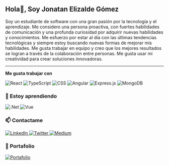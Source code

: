 ## Hola👋, Soy Jonatan Elizalde Gómez

Soy un estudiante de software con una gran pasión por la tecnología y el aprendizaje. Me considero una persona proactiva, con fuertes habilidades de comunicación y una profunda curiosidad por adquirir nuevas habilidades y conocimientos. Me esfuerzo por estar al día con las últimas tendencias tecnológicas y siempre estoy buscando nuevas formas de mejorar mis habilidades. Me gusta trabajar en equipo y creo que los mejores resultados se logran a través de la colaboración entre personas. Me gusta usar mi creatividad para crear soluciones innovadoras.

---

**Me gusta trabajar con**

<div display="flex">
  <img src="https://img.shields.io/badge/react-%2320232a.svg?style=for-the-badge&logo=react&logoColor=%2361DAFB" alt="React"/>
  <img src="https://img.shields.io/badge/typescript-%23007ACC.svg?style=for-the-badge&logo=typescript&logoColor=white" alt="TypeScript"/>
  <img src="https://img.shields.io/badge/css3-%231572B6.svg?style=for-the-badge&logo=css3&logoColor=white" alt="CSS"/>
  <img src="https://img.shields.io/badge/angular-%23DD0031.svg?style=for-the-badge&logo=angular&logoColor=white" alt="Angular"/>
  <img src="https://img.shields.io/badge/express.js-%23404d59.svg?style=for-the-badge&logo=express&logoColor=%2361DAFB" alt="Express.js"/>
  <img src="https://img.shields.io/badge/MongoDB-%234ea94b.svg?style=for-the-badge&logo=mongodb&logoColor=white" alt="MongoDB"/>
</div>

### 🌱 Estoy aprendiendo

<div display="flex">
  <img src="https://img.shields.io/badge/.NET-5C2D91?style=for-the-badge&logo=.net&logoColor=white" alt=".Net"/>
  <img src="https://img.shields.io/badge/vuejs-%2335495e.svg?style=for-the-badge&logo=vuedotjs&logoColor=%234FC08D" alt="Vue"/>  
</div>


### 📫 Contactame

<div display="flex">
  <a href="https://www.linkedin.com/in/jonatan-elizalde-gomez/">
    <img src="https://img.shields.io/badge/linkedin-%230077B5.svg?style=for-the-badge&logo=linkedin&logoColor=white" alt="LinkedIn"/>
  </a>
  <a href="https://github.com/Jonatan-Elizalde-Gomez">
    <img src="https://img.shields.io/badge/github-%23121011.svg?style=for-the-badge&logo=github&logoColor=white" alt="Twitter"/>
  </a>
  <a href="mailto:jonatanelizaldegomez@gmail.com">
    <img src="https://img.shields.io/badge/Gmail-D14836?style=for-the-badge&logo=gmail&logoColor=white" alt="Medium"/>
  </a>
</div>

### 💼 Portafolio

<div display="flex">
  <a href="https://frolicking-sprinkles-51a4e6.netlify.app/">
    <img src="https://img.shields.io/badge/Portafolio-%2320232a.svg?style=for-the-badge&logo=mdBook&logoColor=%23FCEBC1" alt="Portafolio"/>
  </a>
</div>
